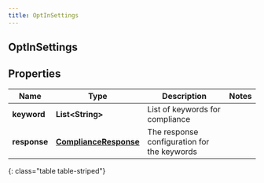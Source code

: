 ```yaml
---
title: OptInSettings
---
```

## OptInSettings


## Properties

| Name | Type | Description | Notes |
| ------------ | ------------- | ------------- | ------------- |
| **keyword** | <!----><!---->**List&lt;String&gt;**<!----> | List of keywords for compliance |  |
| **response** | <!----><!---->[**ComplianceResponse**](ComplianceResponse.html)<!----> | The response configuration for the keywords |  |
{: class="table table-striped"}




